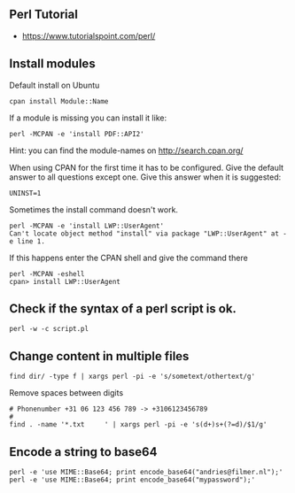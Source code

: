 ## Perl Tutorial

* <https://www.tutorialspoint.com/perl/>

## Install modules

Default install on Ubuntu

    cpan install Module::Name

If a module is missing you can install it like:

    perl -MCPAN -e 'install PDF::API2'

Hint: you can find the module-names on http://search.cpan.org/

When using CPAN for the first time it has to be configured. Give the default answer to all questions except one. Give this answer when it is suggested:

    UNINST=1

Sometimes the install command doesn't work.

    perl -MCPAN -e 'install LWP::UserAgent'
    Can't locate object method "install" via package "LWP::UserAgent" at -e line 1.

If this happens enter the CPAN shell and give the command there

    perl -MCPAN -eshell
    cpan> install LWP::UserAgent

## Check if the syntax of a perl script is ok.

    perl -w -c script.pl

## Change content in multiple files

    find dir/ -type f | xargs perl -pi -e 's/sometext/othertext/g'

Remove spaces between digits

    # Phonenumber +31 06 123 456 789 -> +3106123456789
    #
    find . -name '*.txt     ' | xargs perl -pi -e 's(d+)s+(?=d)/$1/g'

## Encode a string to base64

    perl -e 'use MIME::Base64; print encode_base64("andries@filmer.nl");'
    perl -e 'use MIME::Base64; print encode_base64("mypassword");'
